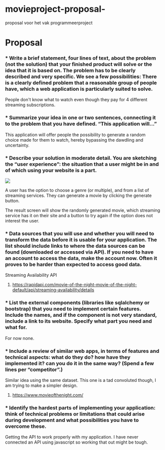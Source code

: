 # movieproject-proposal-
proposal voor het vak programmeerproject

# Proposal

### * Write a brief statement, four lines of text, about the problem (not the solution) that your finished product will solve or the idea that it is based on. The problem has to be clearly described and very specific. We see a few possibilities: There is a clearly defined problem that a reasonable group of people have, which a web application is particularly suited to solve.

People don't know what to watch even though they pay for 4 different streaming subscriptions. 

### * Summarize your idea in one or two sentences, connecting it to the problem that you have defined. “This application will…”

This application will offer people the possibility to generate a random choice made for them to watch, hereby bypassing the dawdling and uncertainty. 

### * Describe your solution in moderate detail. You are sketching the “user experience”: the situation that a user might be in and of which using your website is a part.

<img src = https://i.postimg.cc/Y97M5VBD/proposal-drawing.jpg>

A user has the option to choose a genre (or multiple), and from a list of streaming services. They can generate a movie by clicking the generate button.

The result screen will show the randomly generated movie, which streaming service has it on their site and a button to try again if the option does not interest the user.

### * Data sources that you will use and whether you will need to transform the data before it is usable for your application. The list should include links to where the data sources can be found (downloaded or accessed via API). If you need to have an account to access the data, make the account now. Often it proves to be harder than expected to access good data.

Streaming Availability API
1. https://rapidapi.com/movie-of-the-night-movie-of-the-night-default/api/streaming-availability/details

### * List the external components (libraries like sqlalchemy or bootstrap) that you need to implement certain features. Include the names, and if the component is not very standard, include a link to its website. Specify what part you need and what for.

For now none.

### * Include a review of similar web apps, in terms of features and technical aspects: what do they do? how have they implemented it? can you do it in the same way? (Spend a few lines per “competitor”.)

Similar idea using the same dataset. This one is a tad convoluted though, I am trying to make a simpler design.
1. https://www.movieofthenight.com/

### * Identify the hardest parts of implementing your application: think of technical problems or limitations that could arise during development and what possibilities you have to overcome these.

Getting the API to work properly with my application. I have never connected an API using javascript so working that out might be tough.
